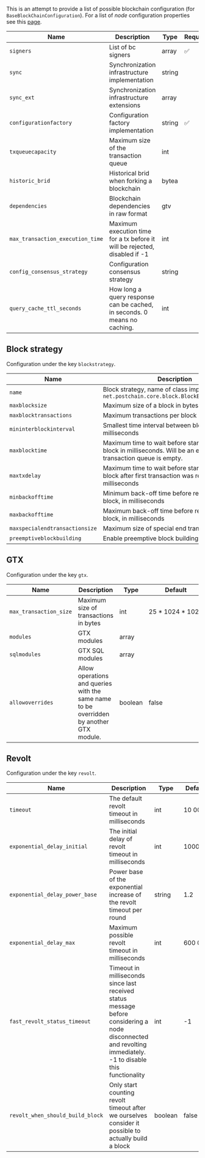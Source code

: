 This is an attempt to provide a list of possible blockchain configuration (for `BaseBlockChainConfiguration`). For a list of _node_ configuration properties see this [page](Node-Configuration-Properties.md).

| Name | Description                                                                | Type          | Required | Default |
| ------ |----------------------------------------------------------------------------|---------------| ------ |---------|
| `signers` | List of bc signers                                                         | array<bytea>  | :white_check_mark: |         |
| `sync` | Synchronization infrastructure implementation                              | string        | | ""      |
| `sync_ext` | Synchronization infrastructure extensions                                  | array<string> | | []      |
| `configurationfactory` | Configuration factory implementation                                       | string        | :white_check_mark: |         |
| `txqueuecapacity` | Maximum size of the transaction queue                                      | int           | | 2500    |
| `historic_brid` | Historical brid when forking a blockchain                                  | bytea         | |         |
| `dependencies` | Blockchain dependencies in raw format                                      | gtv           | |         |
| `max_transaction_execution_time` | Maximum execution time for a tx before it will be rejected, disabled if -1 | int           | | -1      |
| `config_consensus_strategy` | Configuration consensus strategy                                           | string        | |         |
| `query_cache_ttl_seconds` | How long a query response can be cached, in seconds. 0 means no caching.   | int           | | 0       |

## Block strategy
Configuration under the key `blockstrategy`.

| Name                    | Description                                                                                                                  | Type    | Default          |
|-------------------------|------------------------------------------------------------------------------------------------------------------------------|---------|------------------|
| `name`                  | Block strategy, name of class implementing `net.postchain.core.block.BlockBuildingStrategy`                                  | string  |                  | net.postchain.base.BaseBlockBuildingStrategy |
| `maxblocksize`          | Maximum size of a block in bytes                                                                                             | int     | 26 * 1024 * 1024 |
| `maxblocktransactions`  | Maximum transactions per block                                                                                               | int     | 100              |
| `mininterblockinterval` | Smallest time interval between blocks in milliseconds                                                                        | int     | 25               |
| `maxblocktime`          | Maximum time to wait before starting to build a block in milliseconds. Will be an empty block if transaction queue is empty. | int     | 30 000           |
| `maxtxdelay`            | Maximum time to wait before starting to build a block after first transaction was received, in milliseconds                  | int     | 1000             |
| `minbackofftime`        | Minimum back-off time before retrying a failed block, in milliseconds                                                        | int     | 20               |
| `maxbackofftime`        | Maximum back-off time before retrying a failed block, in milliseconds                                                        | int     | 2000             |
| `maxspecialendtransactionsize`        | Maximum size of special end transaction, in bytes                                                                            | int     | 1024             |
| `preemptiveblockbuilding`        | Enable preemptive block building                                                                                             | boolean | true             |

## GTX
Configuration under the key `gtx`.

| Name | Description | Type          | Default          |
| ------ | ------ |---------------|------------------|
| `max_transaction_size` | Maximum size of transactions in bytes | int           | 25 * 1024 * 1024 |
| `modules` | GTX modules | array<string> |                  |
| `sqlmodules` | GTX SQL modules | array<string> |                  |
| `allowoverrides` | Allow operations and queries with the same name to be overridden by another GTX module. | boolean       | false            |


## Revolt
Configuration under the key `revolt`.

| Name                             | Description                                                                                                                                                   | Type    | Default |
|----------------------------------|---------------------------------------------------------------------------------------------------------------------------------------------------------------|---------|---------|
| `timeout`                        | The default revolt timeout in milliseconds                                                                                                                    | int     | 10 000  |
| `exponential_delay_initial`      | The initial delay of revolt timeout in milliseconds                                                                                                           | int     | 1000    |
| `exponential_delay_power_base`   | Power base of the exponential increase of the revolt timeout per round                                                                                        | string  | 1.2     |
| `exponential_delay_max`          | Maximum possible revolt timeout in milliseconds                                                                                                               | int     | 600 000 |
| `fast_revolt_status_timeout`     | Timeout in milliseconds since last received status message before considering a node disconnected and revolting immediately. -1 to disable this functionality | int     | -1      |
| `revolt_when_should_build_block` | Only start counting revolt timeout after we ourselves consider it possible to actually build a block                                                          | boolean | false   |
